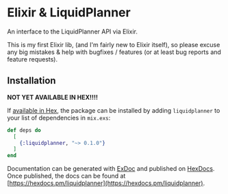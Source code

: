 # Elixir & LiquidPlanner

An interface to the LiquidPlanner API via Elixir.

This is my first Elixir lib, (and I'm fairly new to Elixir itself), so please
excuse any big mistakes & help with bugfixes / features (or at least bug reports
and feature requests).

## Installation

**NOT YET AVAILABLE IN HEX!!!!**

If [available in Hex](https://hex.pm/docs/publish), the package can be installed
by adding `liquidplanner` to your list of dependencies in `mix.exs`:

```elixir
def deps do
  [
    {:liquidplanner, "~> 0.1.0"}
  ]
end
```

Documentation can be generated with [ExDoc](https://github.com/elixir-lang/ex_doc)
and published on [HexDocs](https://hexdocs.pm). Once published, the docs can
be found at [https://hexdocs.pm/liquidplanner](https://hexdocs.pm/liquidplanner).
